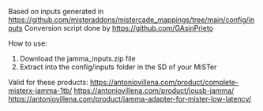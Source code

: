Based on inputs generated in https://github.com/misteraddons/mistercade_mappings/tree/main/config/inputs
Conversion script done by https://github.com/GAsinPrieto

How to use:
1. Download the jamma_inputs.zip file
2. Extract into the config/inputs folder in the SD of your MiSTer

Valid for these products:
https://antoniovillena.com/product/complete-misterx-jamma-1tb/
https://antoniovillena.com/product/iousb-jamma/
https://antoniovillena.com/product/jamma-adapter-for-mister-low-latency/

